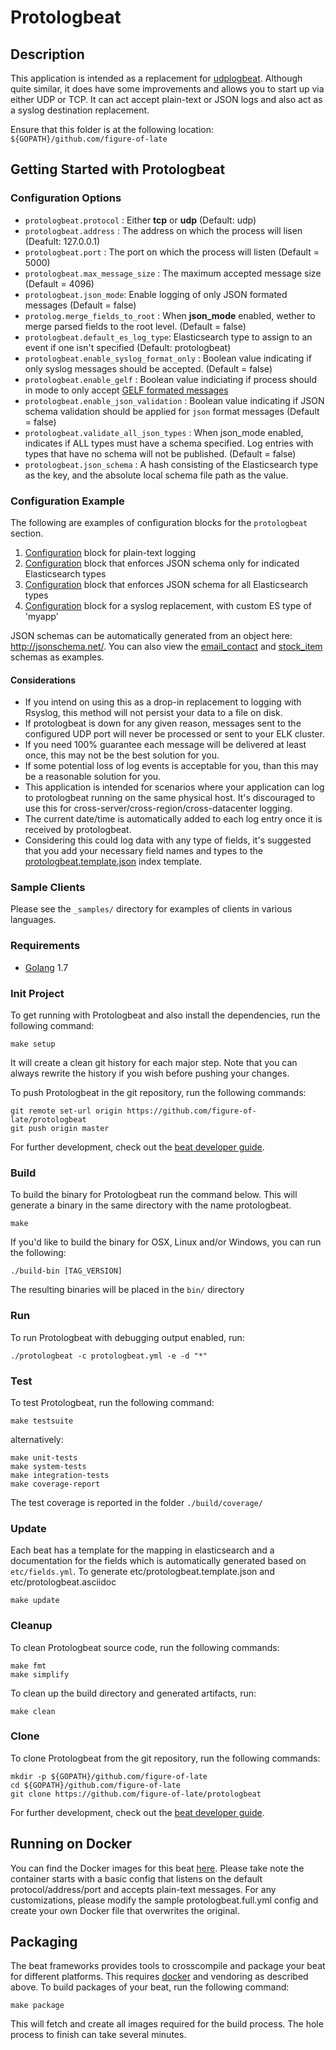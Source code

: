 # Protologbeat

## Description

This application is intended as a replacement for [udplogbeat](https://github.com/hartfordfive/udplogbeat). Although quite similar, it does have some improvements and allows you to start up via either UDP or TCP. It can act accept plain-text or JSON logs and also act as a syslog destination replacement.

Ensure that this folder is at the following location:
`${GOPATH}/github.com/figure-of-late`

## Getting Started with Protologbeat

### Configuration Options

- `protologbeat.protocol` : Either **tcp** or **udp** (Default: udp)
- `protologbeat.address` : The address on which the process will lisen (Deafult: 127.0.0.1)
- `protologbeat.port` : The port on which the process will listen (Default = 5000)
- `protologbeat.max_message_size` : The maximum accepted message size (Default = 4096)
- `protologbeat.json_mode`: Enable logging of only JSON formated messages (Default = false)
- `protolog.merge_fields_to_root` : When **json_mode** enabled, wether to merge parsed fields to the root level. (Default = false)
- `protologbeat.default_es_log_type`: Elasticsearch type to assign to an event if one isn't specified (Default: protologbeat)
- `protologbeat.enable_syslog_format_only` : Boolean value indicating if only syslog messages should be accepted. (Default = false)
- `protologbeat.enable_gelf` : Boolean value indiciating if process should in mode to only accept [GELF formated messages](http://docs.graylog.org/en/2.2/pages/gelf.html)
- `protologbeat.enable_json_validation` : Boolean value indicating if JSON schema validation should be applied for `json` format messages (Default = false)
- `protologbeat.validate_all_json_types` : When json_mode enabled, indicates if ALL types must have a schema specified. Log entries with types that have no schema will not be published. (Default = false)
- `protologbeat.json_schema` :  A hash consisting of the Elasticsearch type as the key, and the absolute local schema file path as the value.

### Configuration Example

The following are examples of configuration blocks for the `protologbeat` section.  

1. [Configuration](_sample/config1.yml) block for plain-text logging
2. [Configuration](_sample/config2.yml) block that enforces JSON schema only for indicated Elasticsearch types
3. [Configuration](_sample/config4.yml) block that enforces JSON schema for all Elasticsearch types
4. [Configuration](_sample/config3.yml) block for a syslog replacement, with custom ES type of 'myapp'

JSON schemas can be automatically generated from an object here: http://jsonschema.net/.  You can also view the [email_contact](_samples/email_contact.json) and [stock_item](_samples/stock_item.json) schemas as examples.

#### Considerations

- If you intend on using this as a drop-in replacement to logging with Rsyslog, this method will not persist your data to a file on disk. 
- If protologbeat is down for any given reason, messages sent to the configured UDP port will never be processed or sent to your ELK cluster.
- If you need 100% guarantee each message will be delivered at least once, this may not be the best solution for you.  
- If some potential loss of log events is acceptable for you, than this may be a reasonable solution for you.
- This application is intended for scenarios where your application can log to protologbeat running on the same physical host.  It's discouraged to use this for cross-server/cross-region/cross-datacenter logging.
- The current date/time is automatically added to each log entry once it is received by protologbeat.
- Considering this could log data with any type of fields, it's suggested that you add your necessary field names and types to the [protologbeat.template.json](protologbeat.template.json) index template.

### Sample Clients

Please see the `_samples/` directory for examples of clients in various languages.


### Requirements

* [Golang](https://golang.org/dl/) 1.7

### Init Project
To get running with Protologbeat and also install the
dependencies, run the following command:

```
make setup
```

It will create a clean git history for each major step. Note that you can always rewrite the history if you wish before pushing your changes.

To push Protologbeat in the git repository, run the following commands:

```
git remote set-url origin https://github.com/figure-of-late/protologbeat
git push origin master
```

For further development, check out the [beat developer guide](https://www.elastic.co/guide/en/beats/libbeat/current/new-beat.html).

### Build

To build the binary for Protologbeat run the command below. This will generate a binary
in the same directory with the name protologbeat.

```
make
```

If you'd like to build the binary for OSX, Linux and/or Windows, you can run the following:

```
./build-bin [TAG_VERSION]
```

The resulting binaries will be placed in the `bin/` directory


### Run

To run Protologbeat with debugging output enabled, run:

```
./protologbeat -c protologbeat.yml -e -d "*"
```


### Test

To test Protologbeat, run the following command:

```
make testsuite
```

alternatively:
```
make unit-tests
make system-tests
make integration-tests
make coverage-report
```

The test coverage is reported in the folder `./build/coverage/`

### Update

Each beat has a template for the mapping in elasticsearch and a documentation for the fields
which is automatically generated based on `etc/fields.yml`.
To generate etc/protologbeat.template.json and etc/protologbeat.asciidoc

```
make update
```


### Cleanup

To clean  Protologbeat source code, run the following commands:

```
make fmt
make simplify
```

To clean up the build directory and generated artifacts, run:

```
make clean
```


### Clone

To clone Protologbeat from the git repository, run the following commands:

```
mkdir -p ${GOPATH}/github.com/figure-of-late
cd ${GOPATH}/github.com/figure-of-late
git clone https://github.com/figure-of-late/protologbeat
```


For further development, check out the [beat developer guide](https://www.elastic.co/guide/en/beats/libbeat/current/new-beat.html).

## Running on Docker

You can find the Docker images for this beat [here](https://hub.docker.com/r/hartfordfive/protologbeat/).  Please take note the container starts with a basic config that listens on the default protocol/address/port and accepts plain-text messages.  For any customizations, please modify the sample protologbeat.full.yml config and create your own Docker file that overwrites the original. 


## Packaging

The beat frameworks provides tools to crosscompile and package your beat for different platforms. This requires [docker](https://www.docker.com/) and vendoring as described above. To build packages of your beat, run the following command:

```
make package
```

This will fetch and create all images required for the build process. The hole process to finish can take several minutes.
